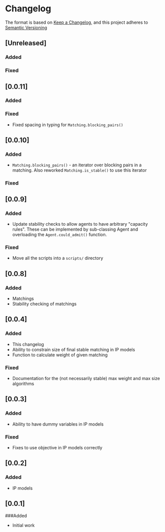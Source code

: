 # Changelog

The format is based on [Keep a Changelog](https://keepachangelog.com/en/1.0.0/),
and this project adheres to [Semantic Versioning](https://semver.org/spec/v2.0.0.html)

## [Unreleased]

### Added

### Fixed

## [0.0.11]

### Added

### Fixed

- Fixed spacing in typing for `Matching.blocking_pairs()`

## [0.0.10]

### Added

- `Matching.blocking_pairs()` - an iterator over blocking pairs in a matching. Also
    reworked `Matching.is_stable()` to use this iterator

### Fixed

## [0.0.9]

### Added

- Update stability checks to allow agents to have arbitrary "capacity rules". These can
    be implemented by sub-classing Agent and overloading the `Agent.could_admit()`
    function.

### Fixed

- Move all the scripts into a `scripts/` directory

## [0.0.8]

### Added

- Matchings
- Stability checking of matchings

## [0.0.4]

### Added
- This changelog
- Ability to constrain size of final stable matching in IP models
- Function to calculate weight of given matching

### Fixed
- Documentation for the (not necessarily stable) max weight and max size
  algorithms

## [0.0.3]

### Added
- Ability to have dummy variables in IP models

### Fixed
- Fixes to use objective in IP models correctly
## [0.0.2]

### Added
- IP models

## [0.0.1]

###Added
- Initial work
